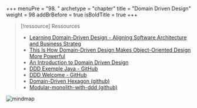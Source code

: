 +++
menuPre = "98. "
archetype = "chapter"
title = "Domain Driven Design"
weight = 98
addBrBefore = true
isBoldTitle = true
+++

> [!ressource] Ressources
> - [Learning Domain-Driven Design - Aligning Software Architecture and Business Strateg ](https://www.oreilly.com/library/view/learning-domain-driven-design/9781098100124/)
> - [This Is How Domain-Driven Design Makes Object-Oriented Design More Powerful](https://youtu.be/W2OobtTQo9Y)
> - [An Introduction to Domain Driven Design](https://www.methodsandtools.com/archive/archive.php?id=97)
> - [DDD Exemple Java - GitHub](https://github.com/ddd-by-examples/library)
> - [DDD Welcome - GitHub](https://github.com/ddd-crew/welcome-to-ddd)
> - [Domain-Driven Hexagon (github)](https://github.com/Sairyss/domain-driven-hexagon?tab=readme-ov-file#application-services)
> - [Modular-monolith-with-ddd (github)](https://github.com/kgrzybek/modular-monolith-with-ddd)

![mindmap](domain_driven_design/images/mindmap.png)